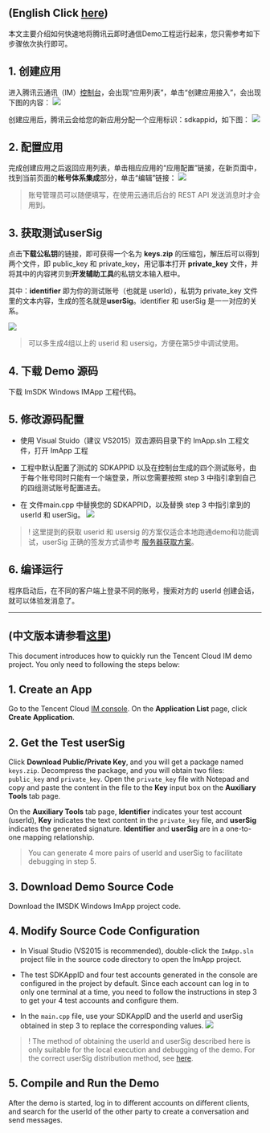 ## (English Click [here](#readme_en))
<a name="readme_cn"></a>

本文主要介绍如何快速地将腾讯云即时通信Demo工程运行起来，您只需参考如下步骤依次执行即可。

## 1. 创建应用
进入腾讯云通讯（IM）[控制台](https://console.cloud.tencent.com/avc)，会出现“应用列表”，单击“创建应用接入”，会出现下图的内容：
![](https://main.qcloudimg.com/raw/27314e92cd2972a8eada8cfba4055ac6.png)

创建应用后，腾讯云会给您的新应用分配一个应用标识：sdkappid，如下图：
![](https://main.qcloudimg.com/raw/a2c23af3e5a969ff15a6f6fc6889b5d4.png)

## 2. 配置应用
完成创建应用之后返回应用列表，单击相应应用的“应用配置”链接，在新页面中，找到当前页面的**帐号体系集成**部分，单击“编辑”链接：
![](https://main.qcloudimg.com/raw/4e3d70639adf628f90e9d69cc683c423.png)

>账号管理员可以随便填写，在使用云通讯后台的 REST API 发送消息时才会用到。

## 3. 获取测试userSig
点击**下载公私钥**的链接，即可获得一个名为 **keys.zip** 的压缩包，解压后可以得到两个文件，即 public_key 和 private_key，用记事本打开 **private_key** 文件，并将其中的内容拷贝到**开发辅助工具**的私钥文本输入框中。

其中：**identifier** 即为你的测试账号（也就是 userId），私钥为 private_key 文件里的文本内容，生成的签名就是**userSig**。identifier 和 userSig 是一一对应的关系。

![](https://main.qcloudimg.com/raw/a1b9bb35760e1e52825c754bd3ef9a52.png)

> 可以多生成4组以上的 userid 和 usersig，方便在第5步中调试使用。


## 4. 下载 Demo 源码
下载 ImSDK Windows IMApp 工程代码。


## 5. 修改源码配置
- 使用 Visual Stuido（建议 VS2015）双击源码目录下的 ImApp.sln 工程文件，打开 ImApp 工程

- 工程中默认配置了测试的 SDKAPPID 以及在控制台生成的四个测试账号，由于每个账号同时只能有一个端登录，所以您需要按照 step 3 中指引拿到自己的四组测试账号配置进去。

- 在 文件main.cpp 中替换您的 SDKAPPID，以及替换 step 3 中指引拿到的 userId 和 userSig。
![](https://main.qcloudimg.com/raw/3440cb91cac41c6e84b584fdb2c8543f.png)

> ! 这里提到的获取 userid 和 usersig 的方案仅适合本地跑通demo和功能调试，userSig 正确的签发方式请参考 [服务器获取方案](https://cloud.tencent.com/document/product/269/1507)。

## 6. 编译运行
程序启动后，在不同的客户端上登录不同的账号，搜索对方的 userId 创建会话，就可以体验发消息了。


------------------------------
## (中文版本请参看[这里](#readme_cn))
<a name="readme_en"></a>


This document introduces how to quickly run the Tencent Cloud IM demo project. You only need to following the steps below:

## 1. Create an App
Go to the Tencent Cloud [IM console](https://intl.cloud.tencent.com/login). On the **Application List** page, click **Create Application**. 

## 2. Get the Test userSig
Click **Download Public/Private Key**, and you will get a package named `keys.zip`. Decompress the package, and you will obtain two files: `public_key` and `private_key`. Open the `private_key` file with Notepad and copy and paste the content in the file to the **Key** input box on the **Auxiliary Tools** tab page.

On the **Auxiliary Tools** tab page, **Identifier** indicates your test account (userId), **Key** indicates the text content in the `private_key` file, and **userSig** indicates the generated signature. **Identifier** and **userSig** are in a one-to-one mapping relationship.


> You can generate 4 more pairs of userId and userSig to facilitate debugging in step 5.


## 3. Download Demo Source Code
Download the IMSDK Windows ImApp project code.


## 4. Modify Source Code Configuration
- In Visual Studio (VS2015 is recommended), double-click the `ImApp.sln` project file in the source code directory to open the ImApp project.

- The test SDKAppID and four test accounts generated in the console are configured in the project by default. Since each account can log in to only one terminal at a time, you need to follow the instructions in step 3 to get your 4 test accounts and configure them.

- In the `main.cpp` file, use your SDKAppID and the userId and userSig obtained in step 3 to replace the corresponding values.
![](https://main.qcloudimg.com/raw/3440cb91cac41c6e84b584fdb2c8543f.png)

> ! The method of obtaining the userId and userSig described here is only suitable for the local execution and debugging of the demo. For the correct userSig distribution method, see [here](https://cloud.tencent.com/document/product/269/1507).

## 5. Compile and Run the Demo
After the demo is started, log in to different accounts on different clients, and search for the userId of the other party to create a conversation and send messages.


